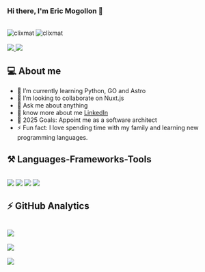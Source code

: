 ### Hi there, I'm Eric Mogollon 👋

<br>
<div align="left">
	<img src="https://komarev.com/ghpvc/?username=clixmat&label=Profile%20views&color=0e75b6&style=flat" alt="clixmat" />
	<img src="https://wakatime.com/badge/user/74828902-31ee-4d20-ab6e-acf3b7b28b6f.svg" alt="clixmat" />
</div>
<br>
<div align="left">
	<a href="mailto:yhemogollon@gmail.com">
		<img src="https://img.shields.io/badge/Gmail-333333?style=for-the-badge&logo=gmail&logoColor=red" />
	</a>
	<a href="https://pe.linkedin.com/in/eric-mogollon" target="_blank">
		<img src="https://img.shields.io/badge/LinkedIn-0077B5?style=for-the-badge&logo=linkedin&logoColor=white" target="_blank" />
	</a>
</div>

<!-- PROFILE:START -->

## 💻 About me

-   🌱 I’m currently learning Python, GO and Astro
-   👯 I’m looking to collaborate on Nuxt.js
-   💬 Ask me about anything
-   👀 know more about me [LinkedIn](https://pe.linkedin.com/in/eric-mogollon)
-   🥅 2025 Goals: Appoint me as a software architect
-   ⚡ Fun fact: I love spending time with my family and learning new programming languages.
<!-- PROFILE:END -->

<!-- LANGUAGES:START -->

## ⚒️ Languages-Frameworks-Tools

<br>
<img src="https://skillicons.dev/icons?i=html,css,js,typescript,swift,cpp,kotlin" />
<img src="https://skillicons.dev/icons?i=react,redux,nextjs,nestjs,angular,vue,nuxtjs,vuetify,tailwind,bootstrap,pinia,flutter,laravel" />
<img src="https://skillicons.dev/icons?i=figma,xd,ai,ps,github,gitlab,postman" />
<img src="https://skillicons.dev/icons?i=nodejs,express,firebase,mongodb,graphql,apollo,aws,mysql,kubernetes,jenkins,gcp,docker" />
<!-- LANGUAGES:END -->

<!-- STATS:START -->

## ⚡ GitHub Analytics

<br />
<a href="https://github.com/emogollonp">
	<div>
		<img src="https://github-readme-stats-eight-theta.vercel.app/api/top-langs/?username=emogollonp&layout=compact&langs_count=8&theme=algolia"/>
	</div>
	<br>
	<div>
		<img src="https://github-readme-stats-eight-theta.vercel.app/api?username=emogollonp&show_icons=true&theme=algolia&include_all_commits=true&count_private=true"/>
	</div>
	<br>
	<div>
		<img src="https://github-readme-stats.vercel.app/api/wakatime?username=clixmat&layout=compact&langs_count=15&theme=algolia"/>
	</div>
</a>
<!-- STATS:END -->
